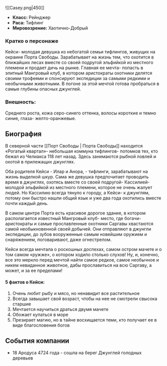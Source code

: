 ![[Casey.png|450]]
- **Класс:** Рейнджер
- **Раса:** Тифлинг
- **Мировозрение:** Хаотично-Добрый

### Кратко о персонаже

Кейси- молодая девушка из небогатой семьи тифлингов, живущих на окраине Порта Свободы. Зарабатывает на жизнь тем, что охотится в ближайших лесах вместе со своей подругой эльфийкой из местного племени и продает дичь на рынке. Главная ее мечта- попасть в элитный Мангровый клуб, в котором аристократы охотники делятся своими трофеями и спонсируют экспедиции за самыми редкими и необычными животными. В погоне за этой мечтой готова пробраться в самые глубины опасных джунглей.

### Внешность:

Cреднего роста, кожа серо-синего оттенка, волосы короткие и темно синие, глаза- желто-оранжевые.

## Биография

В северной части [[Порт Свободы | Порта Свободы]] находится «Рогатый квартал»- небольшая коммуна тифлингов- потомков тех, кто бежал из Челиакса 118 лет назад. Здесь занимаются рыбной ловлей и охотой в прилежащих джунглях.

Оба родителя Кейси - Илар и Анора, - тифлинги, зарабатывают на жизнь выделкой шкур. Сама же девушка предпочитает проводить время в джунглях, охотясь вместе со своей подругой- Кассилией- молодой эльфийкой из местного племени, которое не очень жалует людей. Но Кассилию всегда тянуло к городу, а Кейси- к джунглям, потому они быстро нашли общий язык и уже два года охотились вместе почти каждый день. 

В самом центре Порта есть красивое дорогое здание, в котором располагается известный Мангровый клуб- место, где богачи-аристократы и самые прославленные охотники Саргавы хвастаются самой необыкновенной своей добычей. Они отправляют в джунгли экспедиции, до зубов вооруженные самым новейшим оружием и снаряжением, поговаривают, даже огнестрелом. 

Кейси всегда мечтала о роскошных доспехах, самом остром мачете и о том самом «ружже», о котором ходило столько слухов! Ну, и, конечно, все это меркло перед мечтой найти самое редкое, самое необычное и никем невиданное животное, дабы прославиться на всю Саргаву, а может, и за ее пределами! 
#### 5 фактов о Кейси: 
1) Очень любит рыбу и мясо, но ненавидит все растительное 
2) Всегда завышает свой возраст, чтобы на нее не смотрели свысока старшие 
3) Мечтается научиться драться двумя мачете 
4) Обожает купаться в море 
5) Презирает магию, но в тайне восхищается теми, кто получает ее в виде благословения богов

## События компании

- 18 Ародуса 4724 года - сошла на берег Джунглей голодных деревьев